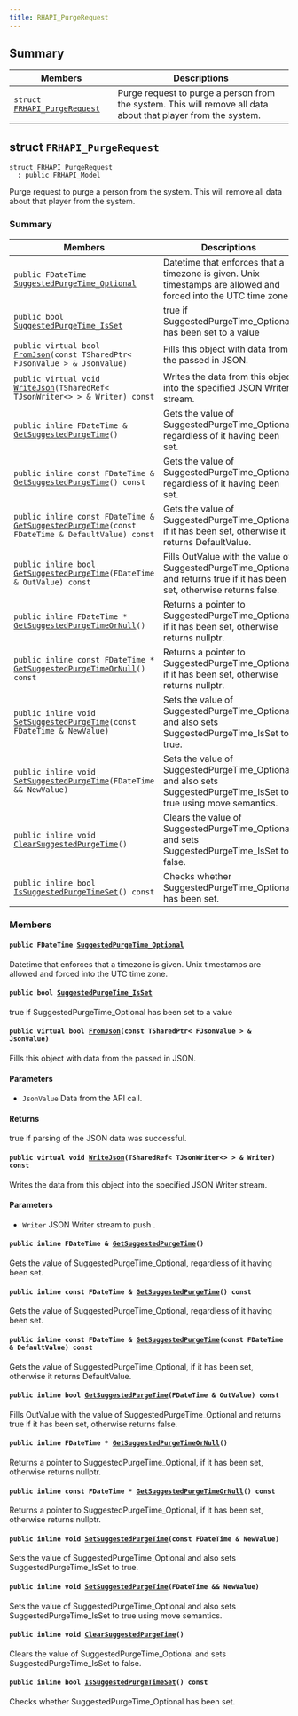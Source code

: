 ```yaml
---
title: RHAPI_PurgeRequest
---
```


## Summary

 Members                        | Descriptions                                
--------------------------------|---------------------------------------------
`struct `[`FRHAPI_PurgeRequest`](#structFRHAPI__PurgeRequest) | Purge request to purge a person from the system. This will remove all data about that player from the system.

## struct `FRHAPI_PurgeRequest` <a id="structFRHAPI__PurgeRequest"></a>

```
struct FRHAPI_PurgeRequest
  : public FRHAPI_Model
```

Purge request to purge a person from the system. This will remove all data about that player from the system.

### Summary

 Members                        | Descriptions                                
--------------------------------|---------------------------------------------
`public FDateTime `[`SuggestedPurgeTime_Optional`](#structFRHAPI__PurgeRequest_1a4bf9b1063d210902a3f01fcc374debef) | Datetime that enforces that a timezone is given. Unix timestamps are allowed and forced into the UTC time zone.
`public bool `[`SuggestedPurgeTime_IsSet`](#structFRHAPI__PurgeRequest_1aeebdf2921a2e20d78da7649f9942d975) | true if SuggestedPurgeTime_Optional has been set to a value
`public virtual bool `[`FromJson`](#structFRHAPI__PurgeRequest_1ac94f370231a16bea2ba179c10ce96820)`(const TSharedPtr< FJsonValue > & JsonValue)` | Fills this object with data from the passed in JSON.
`public virtual void `[`WriteJson`](#structFRHAPI__PurgeRequest_1a837db5fbfd21a93fa01344efbe8f7feb)`(TSharedRef< TJsonWriter<> > & Writer) const` | Writes the data from this object into the specified JSON Writer stream.
`public inline FDateTime & `[`GetSuggestedPurgeTime`](#structFRHAPI__PurgeRequest_1ad3d3f6a490a14cfe92129358cdcbb8ac)`()` | Gets the value of SuggestedPurgeTime_Optional, regardless of it having been set.
`public inline const FDateTime & `[`GetSuggestedPurgeTime`](#structFRHAPI__PurgeRequest_1ad18765f99b93abb70a407d53fa8da8af)`() const` | Gets the value of SuggestedPurgeTime_Optional, regardless of it having been set.
`public inline const FDateTime & `[`GetSuggestedPurgeTime`](#structFRHAPI__PurgeRequest_1a81e3e71421f0d89c3c289b23f675a13a)`(const FDateTime & DefaultValue) const` | Gets the value of SuggestedPurgeTime_Optional, if it has been set, otherwise it returns DefaultValue.
`public inline bool `[`GetSuggestedPurgeTime`](#structFRHAPI__PurgeRequest_1a809a8c516d3eddc8691bd59e3bdae36a)`(FDateTime & OutValue) const` | Fills OutValue with the value of SuggestedPurgeTime_Optional and returns true if it has been set, otherwise returns false.
`public inline FDateTime * `[`GetSuggestedPurgeTimeOrNull`](#structFRHAPI__PurgeRequest_1a1b8ca1013220b9f490eb6c39d9d5a38d)`()` | Returns a pointer to SuggestedPurgeTime_Optional, if it has been set, otherwise returns nullptr.
`public inline const FDateTime * `[`GetSuggestedPurgeTimeOrNull`](#structFRHAPI__PurgeRequest_1a02b7300c1b43ce4ae4579893e3757935)`() const` | Returns a pointer to SuggestedPurgeTime_Optional, if it has been set, otherwise returns nullptr.
`public inline void `[`SetSuggestedPurgeTime`](#structFRHAPI__PurgeRequest_1a1f73e6419e4b8eada594472b95bdfbf7)`(const FDateTime & NewValue)` | Sets the value of SuggestedPurgeTime_Optional and also sets SuggestedPurgeTime_IsSet to true.
`public inline void `[`SetSuggestedPurgeTime`](#structFRHAPI__PurgeRequest_1a8964cd9ad30dd3597c15da06e2e82a21)`(FDateTime && NewValue)` | Sets the value of SuggestedPurgeTime_Optional and also sets SuggestedPurgeTime_IsSet to true using move semantics.
`public inline void `[`ClearSuggestedPurgeTime`](#structFRHAPI__PurgeRequest_1a90e1c3b323ef9c0d6582d92a4ba4b990)`()` | Clears the value of SuggestedPurgeTime_Optional and sets SuggestedPurgeTime_IsSet to false.
`public inline bool `[`IsSuggestedPurgeTimeSet`](#structFRHAPI__PurgeRequest_1aafcc854a211fd0b7079d3e491476613f)`() const` | Checks whether SuggestedPurgeTime_Optional has been set.

### Members

#### `public FDateTime `[`SuggestedPurgeTime_Optional`](#structFRHAPI__PurgeRequest_1a4bf9b1063d210902a3f01fcc374debef) <a id="structFRHAPI__PurgeRequest_1a4bf9b1063d210902a3f01fcc374debef"></a>

Datetime that enforces that a timezone is given. Unix timestamps are allowed and forced into the UTC time zone.

#### `public bool `[`SuggestedPurgeTime_IsSet`](#structFRHAPI__PurgeRequest_1aeebdf2921a2e20d78da7649f9942d975) <a id="structFRHAPI__PurgeRequest_1aeebdf2921a2e20d78da7649f9942d975"></a>

true if SuggestedPurgeTime_Optional has been set to a value

#### `public virtual bool `[`FromJson`](#structFRHAPI__PurgeRequest_1ac94f370231a16bea2ba179c10ce96820)`(const TSharedPtr< FJsonValue > & JsonValue)` <a id="structFRHAPI__PurgeRequest_1ac94f370231a16bea2ba179c10ce96820"></a>

Fills this object with data from the passed in JSON.

#### Parameters
* `JsonValue` Data from the API call.

#### Returns
true if parsing of the JSON data was successful.

#### `public virtual void `[`WriteJson`](#structFRHAPI__PurgeRequest_1a837db5fbfd21a93fa01344efbe8f7feb)`(TSharedRef< TJsonWriter<> > & Writer) const` <a id="structFRHAPI__PurgeRequest_1a837db5fbfd21a93fa01344efbe8f7feb"></a>

Writes the data from this object into the specified JSON Writer stream.

#### Parameters
* `Writer` JSON Writer stream to push .

#### `public inline FDateTime & `[`GetSuggestedPurgeTime`](#structFRHAPI__PurgeRequest_1ad3d3f6a490a14cfe92129358cdcbb8ac)`()` <a id="structFRHAPI__PurgeRequest_1ad3d3f6a490a14cfe92129358cdcbb8ac"></a>

Gets the value of SuggestedPurgeTime_Optional, regardless of it having been set.

#### `public inline const FDateTime & `[`GetSuggestedPurgeTime`](#structFRHAPI__PurgeRequest_1ad18765f99b93abb70a407d53fa8da8af)`() const` <a id="structFRHAPI__PurgeRequest_1ad18765f99b93abb70a407d53fa8da8af"></a>

Gets the value of SuggestedPurgeTime_Optional, regardless of it having been set.

#### `public inline const FDateTime & `[`GetSuggestedPurgeTime`](#structFRHAPI__PurgeRequest_1a81e3e71421f0d89c3c289b23f675a13a)`(const FDateTime & DefaultValue) const` <a id="structFRHAPI__PurgeRequest_1a81e3e71421f0d89c3c289b23f675a13a"></a>

Gets the value of SuggestedPurgeTime_Optional, if it has been set, otherwise it returns DefaultValue.

#### `public inline bool `[`GetSuggestedPurgeTime`](#structFRHAPI__PurgeRequest_1a809a8c516d3eddc8691bd59e3bdae36a)`(FDateTime & OutValue) const` <a id="structFRHAPI__PurgeRequest_1a809a8c516d3eddc8691bd59e3bdae36a"></a>

Fills OutValue with the value of SuggestedPurgeTime_Optional and returns true if it has been set, otherwise returns false.

#### `public inline FDateTime * `[`GetSuggestedPurgeTimeOrNull`](#structFRHAPI__PurgeRequest_1a1b8ca1013220b9f490eb6c39d9d5a38d)`()` <a id="structFRHAPI__PurgeRequest_1a1b8ca1013220b9f490eb6c39d9d5a38d"></a>

Returns a pointer to SuggestedPurgeTime_Optional, if it has been set, otherwise returns nullptr.

#### `public inline const FDateTime * `[`GetSuggestedPurgeTimeOrNull`](#structFRHAPI__PurgeRequest_1a02b7300c1b43ce4ae4579893e3757935)`() const` <a id="structFRHAPI__PurgeRequest_1a02b7300c1b43ce4ae4579893e3757935"></a>

Returns a pointer to SuggestedPurgeTime_Optional, if it has been set, otherwise returns nullptr.

#### `public inline void `[`SetSuggestedPurgeTime`](#structFRHAPI__PurgeRequest_1a1f73e6419e4b8eada594472b95bdfbf7)`(const FDateTime & NewValue)` <a id="structFRHAPI__PurgeRequest_1a1f73e6419e4b8eada594472b95bdfbf7"></a>

Sets the value of SuggestedPurgeTime_Optional and also sets SuggestedPurgeTime_IsSet to true.

#### `public inline void `[`SetSuggestedPurgeTime`](#structFRHAPI__PurgeRequest_1a8964cd9ad30dd3597c15da06e2e82a21)`(FDateTime && NewValue)` <a id="structFRHAPI__PurgeRequest_1a8964cd9ad30dd3597c15da06e2e82a21"></a>

Sets the value of SuggestedPurgeTime_Optional and also sets SuggestedPurgeTime_IsSet to true using move semantics.

#### `public inline void `[`ClearSuggestedPurgeTime`](#structFRHAPI__PurgeRequest_1a90e1c3b323ef9c0d6582d92a4ba4b990)`()` <a id="structFRHAPI__PurgeRequest_1a90e1c3b323ef9c0d6582d92a4ba4b990"></a>

Clears the value of SuggestedPurgeTime_Optional and sets SuggestedPurgeTime_IsSet to false.

#### `public inline bool `[`IsSuggestedPurgeTimeSet`](#structFRHAPI__PurgeRequest_1aafcc854a211fd0b7079d3e491476613f)`() const` <a id="structFRHAPI__PurgeRequest_1aafcc854a211fd0b7079d3e491476613f"></a>

Checks whether SuggestedPurgeTime_Optional has been set.

